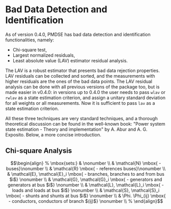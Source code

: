 # Bad Data Detection and Identification

As of version 0.4.0, PMDSE has bad data detection and identification functionalities, namely:
- Chi-square test,
- Largest normalized residuals,
- Least absolute value (LAV) estimator residual analysis.

The LAV is a robust estimator that presents bad data rejection properties. LAV residuals can be collected and sorted, and the measurements with higher 
residuals are the ones of the bad data points.
The LAV residual analysis can be done with all previous versions of the package too, but is made easier in v0.4.0: in versions up to 0.4.0 the user
needs to pass `wlav` or `rwlav` as a state estimation criterion, and assign a unitary standard deviation for all weights or all measurements. Now it is sufficient to 
pass `lav` as a state estimation criterion.

All these three techniques are very standard techniques, and a thorough theoretical discussion can be found in the well-known book: "Power system state estimation - Theory and implementation" by A. Abur and A. G. Exposito. Below, a more concise introduction.

## Chi-square Analysis 

```math
\begin{align}
%
\mbox{sets:} & \nonumber \\
& \mathcal{N} \mbox{ - buses}\nonumber \\
& \mathcal{R} \mbox{ - references buses}\nonumber \\
& \mathcal{E}, \mathcal{E}_i  \mbox{ - branches, branches to and from bus $i$} \nonumber \\
& \mathcal{G}, \mathcal{G}_i \mbox{ - generators and generators at bus $i$} \nonumber \\
& \mathcal{L}, \mathcal{L}_i \mbox{ - loads and loads at bus $i$} \nonumber \\
& \mathcal{S}, \mathcal{S}_i \mbox{ - shunts and shunts at bus $i$} \nonumber \\
& \Phi. \Phi_{ij} \mbox{ - conductors, conductors of branch $(ij)$} \nonumber \\
%
\end{align}
```